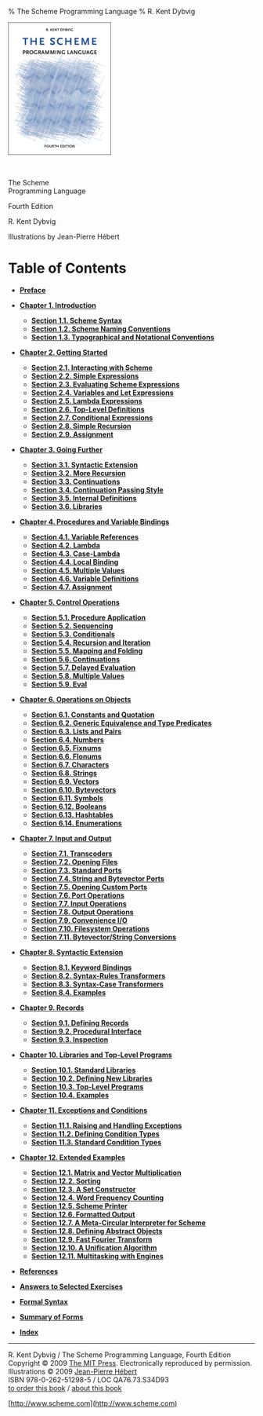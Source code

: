 % The Scheme Programming Language
% R. Kent Dybvig

[![](canned/small-cover.png)](canned/medium-cover.png)

   

The Scheme\
 Programming Language

Fourth Edition

R. Kent Dybvig

Illustrations by Jean-Pierre Hébert

Table of Contents
=================

-   **[Preface](preface.html#./preface:h0)**
-   **[Chapter 1. Introduction](intro.html#./intro:h0)**
    -   **[Section 1.1. Scheme Syntax](intro.html#./intro:h1)**
    -   **[Section 1.2. Scheme Naming
        Conventions](intro.html#./intro:h2)**
    -   **[Section 1.3. Typographical and Notational
        Conventions](intro.html#./intro:h3)**

-   **[Chapter 2. Getting Started](start.html#./start:h0)**
    -   **[Section 2.1. Interacting with
        Scheme](start.html#./start:h1)**
    -   **[Section 2.2. Simple Expressions](start.html#./start:h2)**
    -   **[Section 2.3. Evaluating Scheme
        Expressions](start.html#./start:h3)**
    -   **[Section 2.4. Variables and Let
        Expressions](start.html#./start:h4)**
    -   **[Section 2.5. Lambda Expressions](start.html#./start:h5)**
    -   **[Section 2.6. Top-Level Definitions](start.html#./start:h6)**
    -   **[Section 2.7. Conditional
        Expressions](start.html#./start:h7)**
    -   **[Section 2.8. Simple Recursion](start.html#./start:h8)**
    -   **[Section 2.9. Assignment](start.html#./start:h9)**

-   **[Chapter 3. Going Further](further.html#./further:h0)**
    -   **[Section 3.1. Syntactic
        Extension](further.html#./further:h1)**
    -   **[Section 3.2. More Recursion](further.html#./further:h2)**
    -   **[Section 3.3. Continuations](further.html#./further:h3)**
    -   **[Section 3.4. Continuation Passing
        Style](further.html#./further:h4)**
    -   **[Section 3.5. Internal
        Definitions](further.html#./further:h5)**
    -   **[Section 3.6. Libraries](further.html#./further:h6)**

-   **[Chapter 4. Procedures and Variable
    Bindings](binding.html#./binding:h0)**
    -   **[Section 4.1. Variable
        References](binding.html#./binding:h1)**
    -   **[Section 4.2. Lambda](binding.html#./binding:h2)**
    -   **[Section 4.3. Case-Lambda](binding.html#./binding:h3)**
    -   **[Section 4.4. Local Binding](binding.html#./binding:h4)**
    -   **[Section 4.5. Multiple Values](binding.html#./binding:h5)**
    -   **[Section 4.6. Variable
        Definitions](binding.html#./binding:h6)**
    -   **[Section 4.7. Assignment](binding.html#./binding:h7)**

-   **[Chapter 5. Control Operations](control.html#./control:h0)**
    -   **[Section 5.1. Procedure
        Application](control.html#./control:h1)**
    -   **[Section 5.2. Sequencing](control.html#./control:h2)**
    -   **[Section 5.3. Conditionals](control.html#./control:h3)**
    -   **[Section 5.4. Recursion and
        Iteration](control.html#./control:h4)**
    -   **[Section 5.5. Mapping and
        Folding](control.html#./control:h5)**
    -   **[Section 5.6. Continuations](control.html#./control:h6)**
    -   **[Section 5.7. Delayed Evaluation](control.html#./control:h7)**
    -   **[Section 5.8. Multiple Values](control.html#./control:h8)**
    -   **[Section 5.9. Eval](control.html#./control:h9)**

-   **[Chapter 6. Operations on Objects](objects.html#./objects:h0)**
    -   **[Section 6.1. Constants and
        Quotation](objects.html#./objects:h1)**
    -   **[Section 6.2. Generic Equivalence and Type
        Predicates](objects.html#./objects:h2)**
    -   **[Section 6.3. Lists and Pairs](objects.html#./objects:h3)**
    -   **[Section 6.4. Numbers](objects.html#./objects:h4)**
    -   **[Section 6.5. Fixnums](objects.html#./objects:h5)**
    -   **[Section 6.6. Flonums](objects.html#./objects:h6)**
    -   **[Section 6.7. Characters](objects.html#./objects:h7)**
    -   **[Section 6.8. Strings](objects.html#./objects:h8)**
    -   **[Section 6.9. Vectors](objects.html#./objects:h9)**
    -   **[Section 6.10. Bytevectors](objects.html#./objects:h10)**
    -   **[Section 6.11. Symbols](objects.html#./objects:h11)**
    -   **[Section 6.12. Booleans](objects.html#./objects:h12)**
    -   **[Section 6.13. Hashtables](objects.html#./objects:h13)**
    -   **[Section 6.14. Enumerations](objects.html#./objects:h14)**

-   **[Chapter 7. Input and Output](io.html#./io:h0)**
    -   **[Section 7.1. Transcoders](io.html#./io:h1)**
    -   **[Section 7.2. Opening Files](io.html#./io:h2)**
    -   **[Section 7.3. Standard Ports](io.html#./io:h3)**
    -   **[Section 7.4. String and Bytevector Ports](io.html#./io:h4)**
    -   **[Section 7.5. Opening Custom Ports](io.html#./io:h5)**
    -   **[Section 7.6. Port Operations](io.html#./io:h6)**
    -   **[Section 7.7. Input Operations](io.html#./io:h7)**
    -   **[Section 7.8. Output Operations](io.html#./io:h8)**
    -   **[Section 7.9. Convenience I/O](io.html#./io:h9)**
    -   **[Section 7.10. Filesystem Operations](io.html#./io:h10)**
    -   **[Section 7.11. Bytevector/String
        Conversions](io.html#./io:h11)**

-   **[Chapter 8. Syntactic Extension](syntax.html#./syntax:h0)**
    -   **[Section 8.1. Keyword Bindings](syntax.html#./syntax:h1)**
    -   **[Section 8.2. Syntax-Rules
        Transformers](syntax.html#./syntax:h2)**
    -   **[Section 8.3. Syntax-Case
        Transformers](syntax.html#./syntax:h3)**
    -   **[Section 8.4. Examples](syntax.html#./syntax:h4)**

-   **[Chapter 9. Records](records.html#./records:h0)**
    -   **[Section 9.1. Defining Records](records.html#./records:h1)**
    -   **[Section 9.2. Procedural
        Interface](records.html#./records:h2)**
    -   **[Section 9.3. Inspection](records.html#./records:h3)**

-   **[Chapter 10. Libraries and Top-Level
    Programs](libraries.html#./libraries:h0)**
    -   **[Section 10.1. Standard
        Libraries](libraries.html#./libraries:h1)**
    -   **[Section 10.2. Defining New
        Libraries](libraries.html#./libraries:h2)**
    -   **[Section 10.3. Top-Level
        Programs](libraries.html#./libraries:h3)**
    -   **[Section 10.4. Examples](libraries.html#./libraries:h4)**

-   **[Chapter 11. Exceptions and
    Conditions](exceptions.html#./exceptions:h0)**
    -   **[Section 11.1. Raising and Handling
        Exceptions](exceptions.html#./exceptions:h1)**
    -   **[Section 11.2. Defining Condition
        Types](exceptions.html#./exceptions:h2)**
    -   **[Section 11.3. Standard Condition
        Types](exceptions.html#./exceptions:h3)**

-   **[Chapter 12. Extended Examples](examples.html#./examples:h0)**
    -   **[Section 12.1. Matrix and Vector
        Multiplication](examples.html#./examples:h1)**
    -   **[Section 12.2. Sorting](examples.html#./examples:h2)**
    -   **[Section 12.3. A Set
        Constructor](examples.html#./examples:h3)**
    -   **[Section 12.4. Word Frequency
        Counting](examples.html#./examples:h4)**
    -   **[Section 12.5. Scheme Printer](examples.html#./examples:h5)**
    -   **[Section 12.6. Formatted
        Output](examples.html#./examples:h6)**
    -   **[Section 12.7. A Meta-Circular Interpreter for
        Scheme](examples.html#./examples:h7)**
    -   **[Section 12.8. Defining Abstract
        Objects](examples.html#./examples:h8)**
    -   **[Section 12.9. Fast Fourier
        Transform](examples.html#./examples:h9)**
    -   **[Section 12.10. A Unification
        Algorithm](examples.html#./examples:h10)**
    -   **[Section 12.11. Multitasking with
        Engines](examples.html#./examples:h11)**

-   **[References](bibliography.html#./bibliography:h0)**
-   **[Answers to Selected Exercises](answers.html#./answers:h0)**
-   **[Formal Syntax](grammar.html#./grammar:h0)**
-   **[Summary of Forms](summary.html#./summary:h0)**
-   **[Index](tspl_1.html#./tspl:h0)**

* * * * *

R. Kent Dybvig / The Scheme Programming Language, Fourth Edition\
 Copyright © 2009 [The MIT
Press](http://mitpress.mit.edu/catalog/item/default.asp?ttype=2&tid=11984).
Electronically reproduced by permission.\
 Illustrations © 2009 [Jean-Pierre
Hébert](http://hebert.kitp.ucsb.edu/)\
 ISBN 978-0-262-51298-5 / LOC QA76.73.S34D93\
 [to order this
book](http://mitpress.mit.edu/catalog/item/default.asp?ttype=2&tid=11984)
/ [about this book](canned/about.html)

[http://www.scheme.com](http://www.scheme.com)
